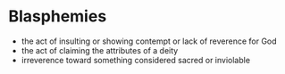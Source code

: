 # Blasphemies

- the act of insulting or showing contempt or lack of reverence for God
- the act of claiming the attributes of a deity
- irreverence toward something considered sacred or inviolable